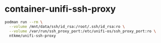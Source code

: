 # container-unifi-ssh-proxy

``` sh
podman run --rm \
  --volume /mnt/data/ssh/id_rsa:/root/.ssh/id_rsa:ro \
  --volume /var/run/ssh_proxy_port:/etc/unifi-os/ssh_proxy_port:ro \
  ntkme/unifi-ssh-proxy
```
